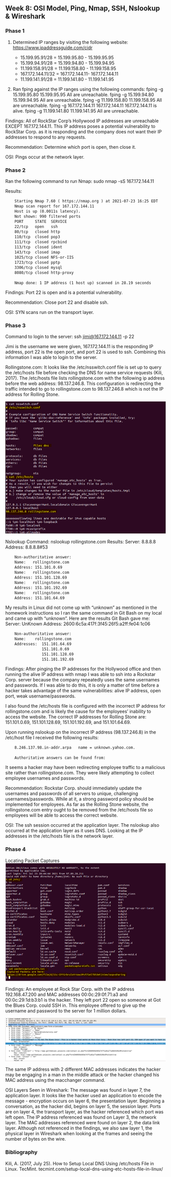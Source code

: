 ## Week 8: OSI Model, Ping, Nmap, SSH, Nslookup & Wireshark

### Phase 1

1. Determined IP ranges by visiting the following website: https://www.ipaddressguide.com/cidr
   - 15.199.95.91/28 = 15.199.95.80 - 15.199.95.95
   - 15.199.94.91/28 = 15.199.94.80 - 15.199.94.95
   - 11.199.158.91/28 = 11.199.158.80 - 11.199.158.95
   - 167.172.144.11/32 = 167.172.144.11- 167.172.144.11
   - 11.199.141.91/28 = 11.199.141.80 - 11.199.141.95

2. Ran fping against the IP ranges using the following commands:
        fping -g  15.199.95.80 15.199.95.95
        All are unreachable.
        fping -g 15.199.94.80 15.199.94.95
        All are unreachable.
        fping -g 11.199.158.80 11.199.158.95
        All are unreachable.
        fping -g 167.172.144.11 167.172.144.11
        167.172.144.11 is alive.
        fping -g 11.199.141.80 11.199.141.95
        All are unreachable.

Findings: All of RockStar Corp’s Hollywood IP addresses are unreachable EXCEPT 167.172.144.11.  This IP address poses a potential vulnerability to RockStar Corp. as it is responding and the company does not want their IP addresses to respond to any requests.

Recommendation: Determine which port is open, then close it.

OSI: Pings occur at the network layer.

### Phase 2

Ran the following command to run Nmap: sudo nmap -sS 167.172.144.11

Results:


        Starting Nmap 7.60 ( https://nmap.org ) at 2021-07-23 16:25 EDT
        Nmap scan report for 167.172.144.11
        Host is up (0.0011s latency).
        Not shown: 990 filtered ports
        PORT     STATE  SERVICE
        22/tcp   open   ssh
        80/tcp   closed http
        110/tcp  closed pop3
        111/tcp  closed rpcbind
        113/tcp  closed ident
        143/tcp  closed imap
        1025/tcp closed NFS-or-IIS
        1723/tcp closed pptp
        3306/tcp closed mysql
        8080/tcp closed http-proxy

        Nmap done: 1 IP address (1 host up) scanned in 28.19 seconds


Findings: Port 22 is open and is a potential vulnerability.

Recommendation: Close port 22 and disable ssh.

OSI: SYN scans run on the transport layer.


### Phase 3

Command to login to the server: ssh jimi@167.172.144.11 -p 22

Jimi is the username we were given, 167.172.144.11 is the responding IP address, port 22 is the open port, and port 22 is used to ssh.  Combining this information I was able to login to the server.

Rollingstone.com:  It looks like the /etc/nsswitch.conf file is set up to query the /etc/hosts file before checking the DNS for name service requests (Kili, 2017).  The /etc/hosts file lists rollingstone.com with the following ip address before the web address: 98.137.246.8.  This configuration is redirecting the traffic intended to go to rollingstone.com to 98.137.246.8 which is not the IP address for Rolling Stone.

![etc](Images/Week_8/etc.png)

Nslookup Command: nslookup rollingstone.com
 Results:
        Server:		8.8.8.8
        Address:	8.8.8.8#53

        Non-authoritative answer:
        Name:	rollingstone.com
        Address: 151.101.0.69
        Name:	rollingstone.com
        Address: 151.101.128.69
        Name:	rollingstone.com
        Address: 151.101.192.69
        Name:	rollingstone.com
        Address: 151.101.64.69

My results in Linux did not come up with “unknown” as mentioned in the homework instructions so I ran the same command in Git Bash on my local and came up with “unknown”.  Here are the results Git Bash gave me:
  		  Server:  UnKnown
        Address:  2600:6c5a:417f:3f45:26f5:a2ff:fe04:1c06

        Non-authoritative answer:
        Name:    rollingstone.com
        Addresses:  151.101.64.69
                    151.101.0.69
                    151.101.128.69
                    151.101.192.69
Findings: After pinging the IP addresses for the Hollywood office and then running the alive IP address with nmap I was able to ssh into a Rockstar Corp. server because the company repeatedly uses the same usernames and passwords.  If I was able to do this, it is only a matter of time before a hacker takes advantage of the same vulnerabilities: alive IP address, open port, weak username/passwords.

I also found the /etc/hosts file is configured with the incorrect IP address for rollingstone.com and is likely the cause for the employees’ inability to access the website.  The correct IP addresses for Rolling Stone are: 151.101.0.69, 151.101.128.69, 151.101.192.69, and 151.101.64.69.

Upon running nslookup on the incorrect IP address (98.137.246.8) in the /etc/host file I received the following results:

        8.246.137.98.in-addr.arpa	name = unknown.yahoo.com.

        Authoritative answers can be found from:

It seems a hacker may have been redirecting employee traffic to a malicious site rather than rollingstone.com.  They were likely attempting to collect employee usernames and passwords.

Recommendation: Rockstar Corp. should immediately update the usernames and passwords of all servers to unique, challenging usernames/passwords.  While at it, a strong password policy should be implemented for employees. As far as the Rolling Stone website, the rollingstone.com entry ought to be removed from the /etc/hosts file so employees will be able to access the correct website.

OSI: The ssh session occurred at the application layer.  The nslookup also occurred at the application layer as it uses DNS.  Looking at the IP addresses in the /etc/hosts file is the network layer.

### Phase 4

Locating Packet Captures
![locating_packet_captures](Images/Week_8/locating_packet_captures.png)

Findings:  An employee at Rock Star Corp. with the IP address 192.168.47.200 and MAC addresses 00:0c:29:0f:71:a3 and 00:0c:29:1d:b3:b1 is the hacker.  They left port 22 open so someone at Got the Blues Corp. could SSH in.  This employee offered to give up the username and password to the server for 1 million dollars.

![Wireshark](Images/Week_8/Wireshark.png)

The same IP address with 2 different MAC addresses indicates the hacker may be engaging in a man in the middle attack or the hacker changed his MAC address using the macchanger command.

OSI Layers Seen in Wireshark: The message was found in layer 7, the application layer. It looks like the hacker used an application to encode the message - encryption occurs on layer 6, the presentation layer. Beginning a conversation, as the hacker did, begins on layer 5, the session layer.  Ports are on layer 4, the transport layer, as the hacker referenced which port was left open. The IP address referenced was found on Layer 3, the network layer.  The MAC addresses referenced were found on layer 2, the data link layer.
Although not referenced in the findings, we also saw layer 1, the physical layer in Wireshark when looking at the frames and seeing the number of bytes on the wire.

### Bibliography
Kili, A. (2017, July 25). How to Setup Local DNS Using /etc/hosts File in Linux. TecMint. tecmint.com/setup-local-dns-using-etc-hosts-file-in-linux/
